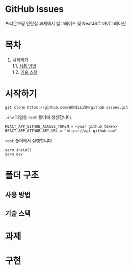 # GitHub Issues

프리온보딩 인턴십 과제에서 업그레이드 및 NextJS로 마이그레이션

# 목차

1. [시작하기](#시작하기)  
   1.1. [사용 방법](#사용-방법)  
   1.2. [기술 스택](#기술-스택)

# 시작하기

```
git clone https://github.com/WONILLISM/github-issues.git
```

`.env` 파일을 `root` 폴더에 생성합니다.

```.env
REACT_APP_GITHUB_ACCESS_TOKEN = <your github token>
REACT_APP_GITHUB_API_URL = "https://api.github.com"
```

`root` 폴더에서 실행합니다.

```
yarn install
yarn dev
```

# 폴더 구조

## 사용 방법

## 기술 스택

# 과제

# 구현

